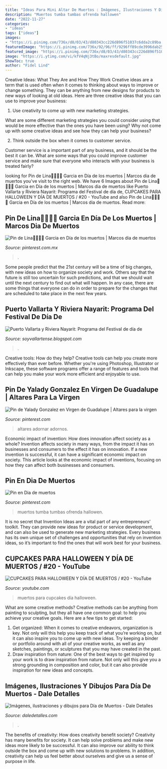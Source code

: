 ```yaml
---
title: "Ideas Para Mini Altar De Muertos : Imágenes, Ilustraciones Y Dibujos Para Día De Muertos"
description: "Muertos tumba tumbas ofrenda hallowen"
date: "2022-11-27"
categories:
- "ideas"
tags: ["ideas"]
images:
- "https://i.pinimg.com/736x/d8/03/43/d80343cc226d896f51037c6dda2c89ba.jpg"
featuredImage: "https://i.pinimg.com/736x/92/96/ff/9296ff89cde3996dab25bd3f06e7e42c.jpg"
featured_image: "https://i.pinimg.com/736x/d8/03/43/d80343cc226d896f51037c6dda2c89ba.jpg"
image: "https://i.ytimg.com/vi/kfV4qNj3tBo/maxresdefault.jpg"
ShowToc: true
author: "Fidel Lind"
---
```



Creative Ideas: What They Are and How They Work
Creative ideas are a term that is used often when it comes to thinking about ways to improve or change something. They can be anything from new designs for products to new ways of looking at old ideas. Here are three creative ideas that you can use to improve your business:
1) Use creativity to come up with new marketing strategies.

What are some different marketing strategies you could consider using that would be more effective than the ones you have been using? Why not come up with some creative ideas and see how they can help your business?

2) Think outside the box when it comes to customer service.

Customer service is a important part of any business, and it should be the best it can be. What are some ways that you could improve customer service and make sure that everyone who interacts with your business is treated fairly?

	

		
looking for Pin de Lina🍃🌻🍃🌻 Garcia en Día de los muertos | Marcos dia de muertos you've visit to the right web. We have 6 Images about Pin de Lina🍃🌻🍃🌻 Garcia en Día de los muertos | Marcos dia de muertos like Puerto Vallarta y Riviera Nayarit: Programa del Festival de día de, CUPCAKES PARA HALLOWEEN Y DÍA DE MUERTOS / #20 - YouTube and also Pin de Lina🍃🌻🍃🌻 Garcia en Día de los muertos | Marcos dia de muertos. Read more:
		
    
## Pin De Lina🍃🌻🍃🌻 Garcia En Día De Los Muertos | Marcos Dia De Muertos

<img loading=lazy src="https://i.pinimg.com/736x/d8/03/43/d80343cc226d896f51037c6dda2c89ba.jpg" onerror="this.onerror=null;this.src='https://tse4.mm.bing.net/th?id=OIP.VN9OUKL-yB8qdawyCgvsEwHaHa&amp;pid=15.1';" alt="Pin de Lina🍃🌻🍃🌻 Garcia en Día de los muertos | Marcos dia de muertos">

_Source: pinterest.com.mx_

>. 

	

Some people predict that the 21st century will be a time of big changes, with new ideas on how to organize society and work. Others say that the future is still too uncertain for such predictions, and that we should wait until the next century to find out what will happen. In any case, there are some things that everyone can do in order to prepare for the changes that are scheduled to take place in the next few years.

    
## Puerto Vallarta Y Riviera Nayarit: Programa Del Festival De Día De

<img loading=lazy src="http://2.bp.blogspot.com/-CJDCYvgvlUQ/UmGIw_VdnhI/AAAAAAAALMg/ADAb0UqBuqQ/s1600/Dia-de-muertos-en-Puerto-Vallarta-001.jpg" onerror="this.onerror=null;this.src='https://tse1.mm.bing.net/th?id=OIP.chuIGg3HA7NtfJSK7WPTpAHaJ6&amp;pid=15.1';" alt="Puerto Vallarta y Riviera Nayarit: Programa del Festival de día de">

_Source: soyvallartense.blogspot.com_

>. 

	

Creative tools: How do they help?
Creative tools can help you create more effectively than ever before. Whether you're using Photoshop, Illustrator or Inkscape, these software programs offer a range of features and tools that can help you make your work more efficient and enjoyable to use.

    
## Pin De Yalady Gonzalez En Virgen De Guadalupe | Altares Para La Virgen

<img loading=lazy src="https://i.pinimg.com/736x/92/96/ff/9296ff89cde3996dab25bd3f06e7e42c.jpg" onerror="this.onerror=null;this.src='https://tse4.mm.bing.net/th?id=OIP.KVIAq9OZsLeof0x7_kEoGQHaNK&amp;pid=15.1';" alt="Pin de Yalady Gonzalez en Virgen de Guadalupe | Altares para la virgen">

_Source: pinterest.com_

>altares adornar adornos. 

	

Economic impact of invention: How does innovation affect society as a whole?
Invention affects society in many ways, from the impact it has on businesses and consumers to the effect it has on innovation. If a new invention is successful, it can have a significant economic impact on society. This article looks at the economic impact of inventions, focusing on how they can affect both businesses and consumers.

    
## Pin En Dia De Muertos

<img loading=lazy src="https://i.pinimg.com/736x/ae/2b/4b/ae2b4b37af74f3f0f9a0c234b21f1bd8--crochet-doble-xena.jpg" onerror="this.onerror=null;this.src='https://tse2.mm.bing.net/th?id=OIP.szMn176TK4L-7vqs2e1ezQHaJ4&amp;pid=15.1';" alt="Pin en Dia de muertos">

_Source: pinterest.com_

>muertos tumba tumbas ofrenda hallowen. 

	

It is no secret that Invention Ideas are a vital part of any entrepreneurs’ toolkit. They can provide new ideas for product or service development, and can also be used to generate new marketing strategies. Every business has its own unique set of challenges and opportunities that rely on invention ideas, so it’s important to find the ones that will work best for your business.

    
## CUPCAKES PARA HALLOWEEN Y DÍA DE MUERTOS / #20 - YouTube

<img loading=lazy src="https://i.ytimg.com/vi/kfV4qNj3tBo/maxresdefault.jpg" onerror="this.onerror=null;this.src='https://tse1.mm.bing.net/th?id=OIP.M5lzQXScjFdusekla8XJVQHaEK&amp;pid=15.1';" alt="CUPCAKES PARA HALLOWEEN Y DÍA DE MUERTOS / #20 - YouTube">

_Source: youtube.com_

>muertos para cupcakes día halloween. 

	

What are some creative methods?
Creative methods can be anything from painting to sculpting, but they all have one common goal: to help you achieve your creative goals. Here are a few tips to get started: 
1. Get organized: When it comes to creative endeavors, organization is key. Not only will this help you keep track of what you’re working on, but it can also inspire you to come up with new ideas. Try keeping a binder or portfolio around with all of your creative works, as well as any sketches, paintings, or sculptures that you may have created in the past. 
2. Draw inspiration from nature: One of the best ways to get inspired by your work is to draw inspiration from nature. Not only will this give you a strong grounding in composition and color, but it can also provide inspiration for new ideas and concepts.

    
## Imágenes, Ilustraciones Y Dibujos Para Día De Muertos - Dale Detalles

<img loading=lazy src="https://i0.wp.com/www.daledetalles.com/wp-content/uploads/2013/10/dia-de-muertos11.jpg?resize=640%2C990" onerror="this.onerror=null;this.src='https://tse1.mm.bing.net/th?id=OIP.UtuhX0RWtaj6ZoksQBbVywHaLd&amp;pid=15.1';" alt="Imágenes, ilustraciones y dibujos para Día de Muertos - Dale Detalles">

_Source: daledetalles.com_

>. 

	

The benefits of creativity: How does creativity benefit society?
Creativity has many benefits for society. It can help solve problems and make new ideas more likely to be successful. It can also improve our ability to think outside the box and come up with new solutions to problems. In addition, creativity can help us feel better about ourselves and give us a sense of purpose in life.

